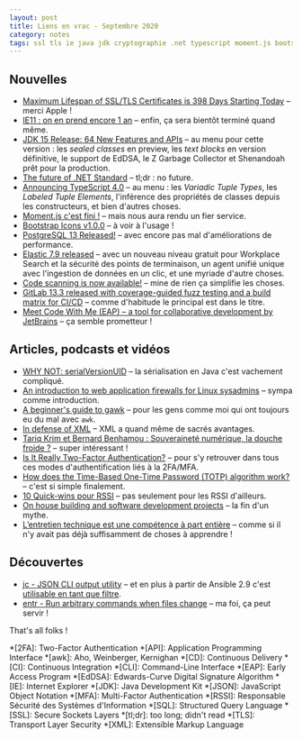 ```yaml
---
layout: post
title: Liens en vrac - Septembre 2020
category: notes
tags: ssl tls ie java jdk cryptographie .net typescript moment.js bootstrap postgresql elastic github gitlab jetbrains idea serialisation waf awk xml 2fa mfa totp securite jc entr
---
```


## Nouvelles

- [Maximum Lifespan of SSL/TLS Certificates is 398 Days Starting Today](https://thehackernews.com/2020/09/ssl-tls-certificate-validity-398.html)
  – merci Apple !
- [IE11 : on en prend encore 1 an](https://www.programmez.com/actualites/ie11-en-prend-encore-1-30804)
  – enfin, ça sera bientôt terminé quand même.
- [JDK 15 Release: 64 New Features and APIs](https://www.azul.com/jdk-15-release-64-new-features-and-apis/)
  – au menu pour cette version : les _sealed classes_ en preview, les _text blocks_ en version
    définitive, le support de EdDSA, le Z Garbage Collector et Shenandoah prêt pour la production.
- [The future of .NET Standard](https://devblogs.microsoft.com/dotnet/the-future-of-net-standard/)
  – tl;dr : no future.
- [Announcing TypeScript 4.0](https://devblogs.microsoft.com/typescript/announcing-typescript-4-0/)
   – au menu : les _Variadic Tuple Types_, les _Labeled Tuple Elements_, l'inférence des propriétés de
   classes depuis les constructeurs, et bien d'autres choses.
- [Moment.js c'est fini !](https://brunoacademie.netlify.app/posts/news/momentjs-fini/)
  – mais nous aura rendu un fier service.
- [Bootstrap Icons v1.0.0](https://blog.getbootstrap.com/2020/08/28/bootstrap-icons-stable/)
  – à voir à l'usage !
- [PostgreSQL 13 Released!](https://www.postgresql.org/about/news/postgresql-13-released-2077/)
  – avec encore pas mal d'améliorations de performance.
- [Elastic 7.9 released](https://www.elastic.co/blog/whats-new-in-elastic-7-9-0-free-workplace-search-engine-endpoint-security)
  – avec un nouveau niveau gratuit pour Workplace Search et la sécurité des points de terminaison,
    un agent unifié unique avec l'ingestion de données en un clic, et une myriade d'autre choses.
- [Code scanning is now available!](https://github.blog/2020-09-30-code-scanning-is-now-available/)
  – mine de rien ça simplifie les choses.
- [GitLab 13.3 released with coverage-guided fuzz testing and a build matrix for CI/CD](https://about.gitlab.com/releases/2020/08/22/gitlab-13-3-released/)
  – comme d'habitude le principal est dans le titre.
- [Meet Code With Me (EAP) – a tool for collaborative development by JetBrains](https://blog.jetbrains.com/blog/2020/09/28/code-with-me-eap/)
  – ça semble prometteur !
  
## Articles, podcasts et vidéos

- [WHY NOT: serialVersionUID](https://github.com/rzwitserloot/lombok/wiki/WHY-NOT:-serialVersionUID)
  – la sérialisation en Java c'est vachement compliqué.
- [An introduction to web application firewalls for Linux sysadmins](https://www.redhat.com/sysadmin/introducing-wafs)
  – sympa comme introduction.
- [A beginner's guide to gawk](https://www.redhat.com/sysadmin/beginners-guide-gawk)
  – pour les gens comme moi qui ont toujours eu du mal avec `awk`.
- [In defense of XML](https://blog.frankel.ch/defense-xml/)
  – XML a quand même de sacrés avantages.
- [Tariq Krim et Bernard Benhamou : Souveraineté numérique, la douche froide ?](https://www.thinkerview.com/tariq-krim-et-bernard-benhamou-souverainete-numerique-la-douche-froide/)
  – super intéressant !
- [Is It Really Two-Factor Authentication?](https://techblog.bozho.net/is-it-really-two-factor-authentication/)
  – pour s'y retrouver dans tous ces modes d'authentification liés à la 2FA/MFA.
- [How does the Time-Based One-Time Password (TOTP) algorithm work?](https://digitalbunker.dev/2020/08/27/how-do-time-based-one-time-password-totp-services-work/)
  – c'est si simple finalement.
- [10 Quick-wins pour RSSI](https://goupilland.net/articles/quickwins-rssi/)
  – pas seulement pour les RSSI d'ailleurs.
- [On house building and software development projects](https://blog.frankel.ch/on-house-building-software-development-projects/)
  – la fin d'un mythe.
- [L’entretien technique est une compétence à part entière](https://www.jesuisundev.com/entretien-technique/)
  – comme si il n'y avait pas déjà suffisamment de choses à apprendre !

## Découvertes

- [jc - JSON CLI output utility](https://blog.kellybrazil.com/2019/11/26/bringing-the-unix-philosophy-to-the-21st-century/)
  – et en plus à partir de Ansible 2.9 c'est [utilisable en tant que filtre](https://blog.kellybrazil.com/2020/08/30/parsing-command-output-in-ansible-with-jc/).
- [entr -  Run arbitrary commands when files change](http://eradman.com/entrproject/)
  – ma foi, ça peut servir !

That's all folks !

*[2FA]: Two-Factor Authentication
*[API]: Application Programming Interface
*[awk]: Aho, Weinberger, Kernighan
*[CD]: Continuous Delivery
*[CI]: Continuous Integration
*[CLI]: Command-Line Interface
*[EAP]: Early Access Program
*[EdDSA]: Edwards-Curve Digital Signature Algorithm
*[IE]: Internet Explorer
*[JDK]: Java Development Kit
*[JSON]: JavaScript Object Notation
*[MFA]: Multi-Factor Authentication
*[RSSI]: Responsable Sécurité des Systèmes d'Information
*[SQL]: Structured Query Language
*[SSL]: Secure Sockets Layers
*[tl;dr]: too long; didn't read
*[TLS]: Transport Layer Security
*[XML]: Extensible Markup Language
